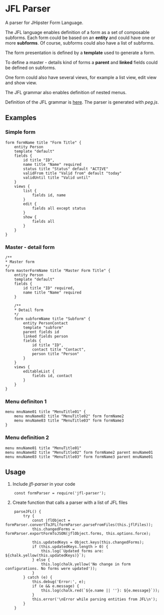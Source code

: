 # JFL Parser

A parser for JHipster Form Language.

The JFL language enables definition of a form as a set of composable subforms.
Each form could be based on an **entity** and could have one or more **subforms**.  Of course, subforms could also have a list of subforms.

The form presentation is defined by a **template** used to generate a form.

To define a master - details kind of forms a **parent** and **linked** fields could be defined on subforms.

One form could also have several views, for example a list view, edit view and show view.

The JFL grammar also enables definition of nested menus.

Definition of the JFL grammar is [here](https://htmlpreview.github.io/?https://github.com/SpiralUp/jfl-parser/blob/master/lib/dsl/grammar.html).
The parser is generated with *peg.js*.


## Examples

### Simple form    

    form formName title "Form Title" {
        entity Person
        template "default"
        fields {
            id title "ID",
            name title "Name" required
            status title "Status" default "ACTIVE"
            validFrom title "Valid from" default "today"
            validUntil title "Valid until"
        }
        views {
            list {
                fields id, name
            }
            edit {
                fields all except status
            }
            show {
                fields all
            }
        }
    }   

### Master - detail form

    /**
    * Master form
    */
    form masterFormName title "Master Form Title" {
        entity Person
        template "default"
        fields {
            id title "ID" required,
            name title "Name" required
        }
        
        /**
        * Detail form
        */
        form subformName title "Subform" {
            entity PersonContact
            template "subform"
            parent fields id
            linked fields person
            fields {
                id title "ID",
                contact title "Contact",
                person title "Person"
            }
        }
        views {
            editableList {
                fields id, contact
            }
        }
    }   

### Menu definiton 1

    menu mnuName01 title "MenuTitle01" {
        menu mnuName02 title "MenuTitle02" form formName2
        menu mnuName03 title "MenuTitle03" form formName3
    }

### Menu definition 2

    menu mnuName01 title "MenuTitle01"
    menu mnuName02 title "MenuTitle02" form formName2 parent mnuName01
    menu mnuName03 title "MenuTitle03" form formName3 parent mnuName01

## Usage

1. Include *jfl-parser* in your code

```
    const formParser = require('jfl-parser');
```
    
2. Create function that calls a parser with a list of JFL files

```    
    parseJFL() {
        try {
            const jflObject = formParser.convertToJFL(formParser.parseFromFiles(this.jflFiles));
            this.changedForms = formParser.exportFormToJSON(jflObject.forms, this.options.force);

            this.updatedKeys = Object.keys(this.changedForms);
            if (this.updatedKeys.length > 0) {
                this.log(`Updated forms are: ${chalk.yellow(this.updatedKeys)}`);
            } else {
                this.log(chalk.yellow('No change in form configurations. No forms were updated'));
            }
        } catch (e) {
            this.debug('Error:', e);
            if (e && e.message) {
                this.log(chalk.red(`${e.name || ''}: ${e.message}`));
            }
            this.error('\nError while parsing entities from JFL\n');
        }
    }
```
